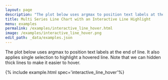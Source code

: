 ```yaml
---
layout: page
description: "The plot below uses argmax to position text labels at the end of line.  It also applies single selection to highlight a hovered line.  Note that we can hidden thick lines to make it easier to hover."
title: Multi Series Line Chart with an Interactive Line Highlight
menu: examples
permalink: /examples/interactive_line_hover.html
image: /examples/interactive_line_hover.png
edit_path: _data/examples.json
---
```


The plot below uses argmax to position text labels at the end of line.  It also applies single selection to highlight a hovered line.  Note that we can hidden thick lines to make it easier to hover.

{% include example.html spec='interactive_line_hover'%}
